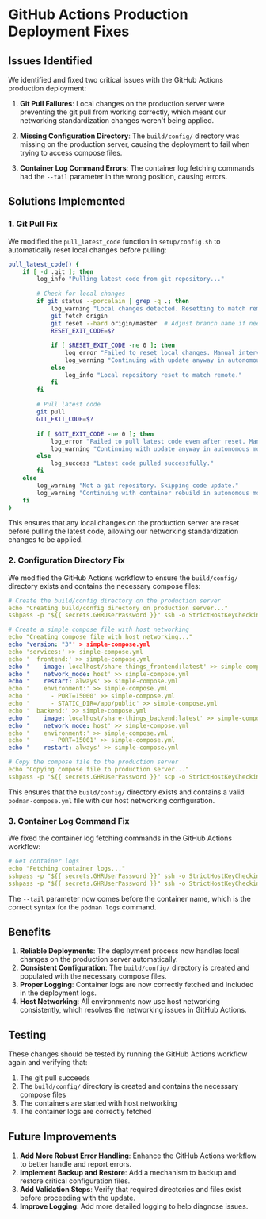 # GitHub Actions Production Deployment Fixes

## Issues Identified

We identified and fixed two critical issues with the GitHub Actions production deployment:

1. **Git Pull Failures**: Local changes on the production server were preventing the git pull from working correctly, which meant our networking standardization changes weren't being applied.

2. **Missing Configuration Directory**: The `build/config/` directory was missing on the production server, causing the deployment to fail when trying to access compose files.

3. **Container Log Command Errors**: The container log fetching commands had the `--tail` parameter in the wrong position, causing errors.

## Solutions Implemented

### 1. Git Pull Fix

We modified the `pull_latest_code` function in `setup/config.sh` to automatically reset local changes before pulling:

```bash
pull_latest_code() {
    if [ -d .git ]; then
        log_info "Pulling latest code from git repository..."
        
        # Check for local changes
        if git status --porcelain | grep -q .; then
            log_warning "Local changes detected. Resetting to match remote..."
            git fetch origin
            git reset --hard origin/master  # Adjust branch name if needed
            RESET_EXIT_CODE=$?
            
            if [ $RESET_EXIT_CODE -ne 0 ]; then
                log_error "Failed to reset local changes. Manual intervention required."
                log_warning "Continuing with update anyway in autonomous mode..."
            else
                log_info "Local repository reset to match remote."
            fi
        fi
        
        # Pull latest code
        git pull
        GIT_EXIT_CODE=$?
        
        if [ $GIT_EXIT_CODE -ne 0 ]; then
            log_error "Failed to pull latest code even after reset. Manual intervention required."
            log_warning "Continuing with update anyway in autonomous mode..."
        else
            log_success "Latest code pulled successfully."
        fi
    else
        log_warning "Not a git repository. Skipping code update."
        log_warning "Continuing with container rebuild in autonomous mode..."
    fi
}
```

This ensures that any local changes on the production server are reset before pulling the latest code, allowing our networking standardization changes to be applied.

### 2. Configuration Directory Fix

We modified the GitHub Actions workflow to ensure the `build/config/` directory exists and contains the necessary compose files:

```yaml
# Create the build/config directory on the production server
echo "Creating build/config directory on production server..."
sshpass -p "${{ secrets.GHRUserPassword }}" ssh -o StrictHostKeyChecking=no ${{ secrets.GHRUserName }}@${{ secrets.DeploymentServerIP }} "mkdir -p ~/share-things/build/config"

# Create a simple compose file with host networking
echo "Creating compose file with host networking..."
echo 'version: "3"' > simple-compose.yml
echo 'services:' >> simple-compose.yml
echo '  frontend:' >> simple-compose.yml
echo '    image: localhost/share-things_frontend:latest' >> simple-compose.yml
echo '    network_mode: host' >> simple-compose.yml
echo '    restart: always' >> simple-compose.yml
echo '    environment:' >> simple-compose.yml
echo '      - PORT=15000' >> simple-compose.yml
echo '      - STATIC_DIR=/app/public' >> simple-compose.yml
echo '  backend:' >> simple-compose.yml
echo '    image: localhost/share-things_backend:latest' >> simple-compose.yml
echo '    network_mode: host' >> simple-compose.yml
echo '    environment:' >> simple-compose.yml
echo '      - PORT=15001' >> simple-compose.yml
echo '    restart: always' >> simple-compose.yml

# Copy the compose file to the production server
echo "Copying compose file to production server..."
sshpass -p "${{ secrets.GHRUserPassword }}" scp -o StrictHostKeyChecking=no simple-compose.yml ${{ secrets.GHRUserName }}@${{ secrets.DeploymentServerIP }}:~/share-things/build/config/podman-compose.yml
```

This ensures that the `build/config/` directory exists and contains a valid `podman-compose.yml` file with our host networking configuration.

### 3. Container Log Command Fix

We fixed the container log fetching commands in the GitHub Actions workflow:

```yaml
# Get container logs
echo "Fetching container logs..."
sshpass -p "${{ secrets.GHRUserPassword }}" ssh -o StrictHostKeyChecking=no ${{ secrets.GHRUserName }}@${{ secrets.DeploymentServerIP }} "cd ~/share-things && podman logs --tail 50 share-things-frontend" | tee -a deployment-logs/deploy-$(date +%Y%m%d-%H%M%S)-frontend.log
sshpass -p "${{ secrets.GHRUserPassword }}" ssh -o StrictHostKeyChecking=no ${{ secrets.GHRUserName }}@${{ secrets.DeploymentServerIP }} "cd ~/share-things && podman logs --tail 50 share-things-backend" | tee -a deployment-logs/deploy-$(date +%Y%m%d-%H%M%S)-backend.log
```

The `--tail` parameter now comes before the container name, which is the correct syntax for the `podman logs` command.

## Benefits

1. **Reliable Deployments**: The deployment process now handles local changes on the production server automatically.
2. **Consistent Configuration**: The `build/config/` directory is created and populated with the necessary compose files.
3. **Proper Logging**: Container logs are now correctly fetched and included in the deployment logs.
4. **Host Networking**: All environments now use host networking consistently, which resolves the networking issues in GitHub Actions.

## Testing

These changes should be tested by running the GitHub Actions workflow again and verifying that:

1. The git pull succeeds
2. The `build/config/` directory is created and contains the necessary compose files
3. The containers are started with host networking
4. The container logs are correctly fetched

## Future Improvements

1. **Add More Robust Error Handling**: Enhance the GitHub Actions workflow to better handle and report errors.
2. **Implement Backup and Restore**: Add a mechanism to backup and restore critical configuration files.
3. **Add Validation Steps**: Verify that required directories and files exist before proceeding with the update.
4. **Improve Logging**: Add more detailed logging to help diagnose issues.